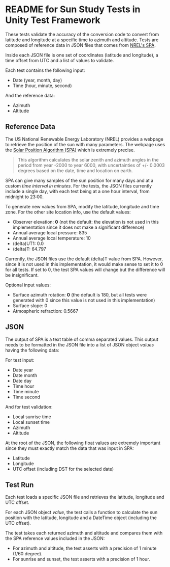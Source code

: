 # README for Sun Study Tests in Unity Test Framework #

These tests validate the accuracy of the conversion code to convert from latitude and longitude at a specific time to azimuth and altitude.
Tests are composed of reference data in JSON files that comes from [NREL's SPA](https://midcdmz.nrel.gov/solpos/spa.html).

Inside each JSON file is one set of coordinates (latitude and longitude), a time offset from UTC and a list of values to validate.

Each test contains the following input:
- Date (year, month, day)
- Time (hour, minute, second)

And the reference data:
- Azimuth
- Altitude

## Reference Data ##

The US National Renewable Energy Laboratory (NREL) provides a webpage to retrieve the position of the sun with many parameters.
The webpage uses the [Solar Position Algorithm (SPA)](https://midcdmz.nrel.gov/solpos/spa.html) which is extremely precise.

> This algorithm calculates the solar zenith and azimuth angles in the period from year -2000 to year 6000, with uncertainties of +/- 0.0003 degrees based on the date, time and location on earth.

SPA can give many samples of the sun position for many days and at a custom *time interval in minutes*.
For the tests, the JSON files currently include a single day, with each test being at a one hour interval, from midnight to 23:00.

To generate new values from SPA, modify the latitude, longitude and time zone. For the other site location info, use the default values:

- Observer elevation: **0** (not the default: the elevation is not used in this implementation since it does not make a significant difference)
- Annual average local pressure: 835
- Annual average local temperature: 10
- (delta)UT1: 0.0
- (delta)T: 64.797

Currently, the JSON files use the default (delta)T value from SPA.
However, since it is not used in this implementation, it would make sense to set it to 0 for all tests.
If set to 0, the test SPA values will change but the difference will be insignificant.

Optional input values:
- Surface azimuth rotation: **0** (the default is 180, but all tests were generated with 0 since this value is not used in this implementation)
- Surface slope: 0
- Atmospheric refraction: 0.5667

## JSON ##

The output of SPA is a text table of comma separated values.
This output needs to be formatted in the JSON file into a list of JSON object *values* having the following data:

For test input:
- Date year
- Date month
- Date day
- Time hour
- Time minute
- Time second

And for test validation:
- Local sunrise time
- Local sunset time
- Azimuth
- Altitude

At the root of the JSON, the following float values are extremely important since they must exactly match the data that was input in SPA:
- Latitude
- Longitude
- UTC offset (including DST for the selected date)

## Test Run ##

Each test loads a specific JSON file and retrieves the latitude, longitude and UTC offset.

For each JSON object *value*, the test calls a function to calculate the sun position with the latitude, longitude and a DateTime object (including the UTC offset).

The test takes each returned azimuth and altitude and compares them with the SPA reference values included in the JSON:
- For azimuth and altitude, the test asserts with a precision of 1 minute (1/60 degree).
- For sunrise and sunset, the test asserts with a precision of 1 hour.
